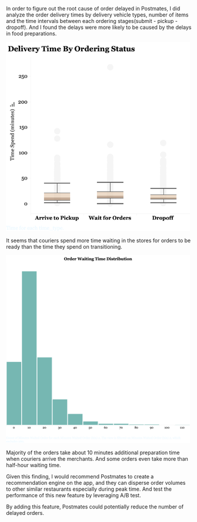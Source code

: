In order to figure out the root cause of order delayed in Postmates, I did analyze the order delivery times by delivery vehicle types, number of items and the time intervals between each ordering stages(submit - pickup - dropoff). And I found the delays were more likely to be caused by the delays in food preparations.

<img src="durations_by_orderingstages.png" width=500>

It seems that couriers spend more time waiting in the stores for orders to be ready than the time they spend on transitioning.

<img src="waiting_time_distribution.png" width=500>

Majority of the orders take about 10 minutes additional preparation time when couriers arrive the merchants. And some orders even take more than half-hour waiting time.

Given this finding, I would recommend Postmates to create a recommendation engine on the app, and they can disperse order volumes to other similar restaurants especially during peak time. And test the performance of this new feature by leveraging A/B test.

By adding this feature, Postmates could potentially reduce the number of delayed orders.
